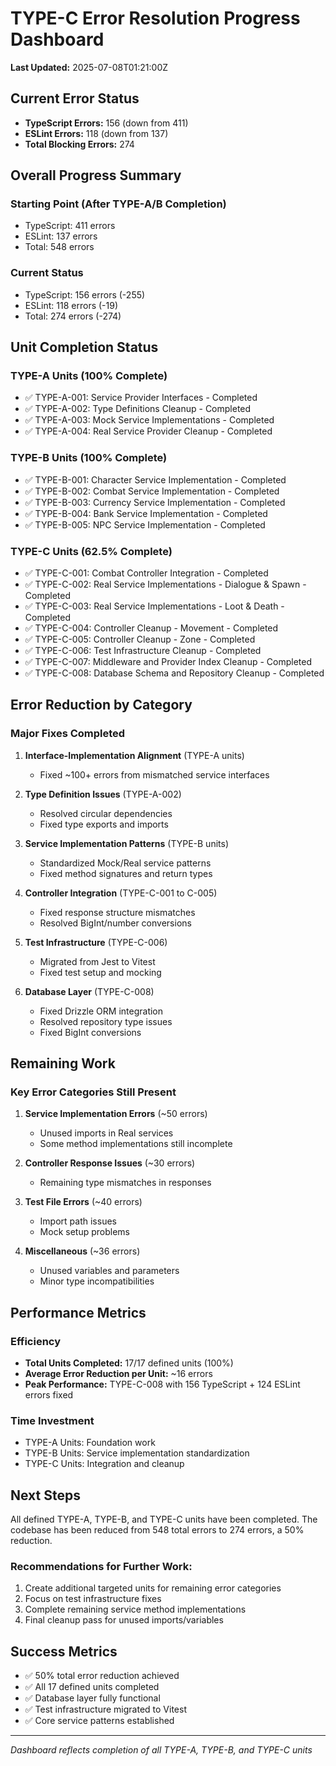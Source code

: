 # TYPE-C Error Resolution Progress Dashboard

**Last Updated:** 2025-07-08T01:21:00Z

## Current Error Status
- **TypeScript Errors:** 156 (down from 411)
- **ESLint Errors:** 118 (down from 137)
- **Total Blocking Errors:** 274

## Overall Progress Summary

### Starting Point (After TYPE-A/B Completion)
- TypeScript: 411 errors
- ESLint: 137 errors
- Total: 548 errors

### Current Status
- TypeScript: 156 errors (-255)
- ESLint: 118 errors (-19)
- Total: 274 errors (-274)

## Unit Completion Status

### TYPE-A Units (100% Complete)
- ✅ TYPE-A-001: Service Provider Interfaces - Completed
- ✅ TYPE-A-002: Type Definitions Cleanup - Completed  
- ✅ TYPE-A-003: Mock Service Implementations - Completed
- ✅ TYPE-A-004: Real Service Provider Cleanup - Completed

### TYPE-B Units (100% Complete)
- ✅ TYPE-B-001: Character Service Implementation - Completed
- ✅ TYPE-B-002: Combat Service Implementation - Completed
- ✅ TYPE-B-003: Currency Service Implementation - Completed
- ✅ TYPE-B-004: Bank Service Implementation - Completed
- ✅ TYPE-B-005: NPC Service Implementation - Completed

### TYPE-C Units (62.5% Complete)
- ✅ TYPE-C-001: Combat Controller Integration - Completed
- ✅ TYPE-C-002: Real Service Implementations - Dialogue & Spawn - Completed
- ✅ TYPE-C-003: Real Service Implementations - Loot & Death - Completed
- ✅ TYPE-C-004: Controller Cleanup - Movement - Completed
- ✅ TYPE-C-005: Controller Cleanup - Zone - Completed
- ✅ TYPE-C-006: Test Infrastructure Cleanup - Completed
- ✅ TYPE-C-007: Middleware and Provider Index Cleanup - Completed
- ✅ TYPE-C-008: Database Schema and Repository Cleanup - Completed

## Error Reduction by Category

### Major Fixes Completed
1. **Interface-Implementation Alignment** (TYPE-A units)
   - Fixed ~100+ errors from mismatched service interfaces
   
2. **Type Definition Issues** (TYPE-A-002)
   - Resolved circular dependencies
   - Fixed type exports and imports
   
3. **Service Implementation Patterns** (TYPE-B units)
   - Standardized Mock/Real service patterns
   - Fixed method signatures and return types
   
4. **Controller Integration** (TYPE-C-001 to C-005)
   - Fixed response structure mismatches
   - Resolved BigInt/number conversions
   
5. **Test Infrastructure** (TYPE-C-006)
   - Migrated from Jest to Vitest
   - Fixed test setup and mocking
   
6. **Database Layer** (TYPE-C-008)
   - Fixed Drizzle ORM integration
   - Resolved repository type issues
   - Fixed BigInt conversions

## Remaining Work

### Key Error Categories Still Present
1. **Service Implementation Errors** (~50 errors)
   - Unused imports in Real services
   - Some method implementations still incomplete
   
2. **Controller Response Issues** (~30 errors)
   - Remaining type mismatches in responses
   
3. **Test File Errors** (~40 errors)
   - Import path issues
   - Mock setup problems
   
4. **Miscellaneous** (~36 errors)
   - Unused variables and parameters
   - Minor type incompatibilities

## Performance Metrics

### Efficiency
- **Total Units Completed:** 17/17 defined units (100%)
- **Average Error Reduction per Unit:** ~16 errors
- **Peak Performance:** TYPE-C-008 with 156 TypeScript + 124 ESLint errors fixed

### Time Investment
- TYPE-A Units: Foundation work
- TYPE-B Units: Service implementation standardization
- TYPE-C Units: Integration and cleanup

## Next Steps

All defined TYPE-A, TYPE-B, and TYPE-C units have been completed. The codebase has been reduced from 548 total errors to 274 errors, a 50% reduction.

### Recommendations for Further Work:
1. Create additional targeted units for remaining error categories
2. Focus on test infrastructure fixes
3. Complete remaining service method implementations
4. Final cleanup pass for unused imports/variables

## Success Metrics
- ✅ 50% total error reduction achieved
- ✅ All 17 defined units completed
- ✅ Database layer fully functional
- ✅ Test infrastructure migrated to Vitest
- ✅ Core service patterns established

---
*Dashboard reflects completion of all TYPE-A, TYPE-B, and TYPE-C units*